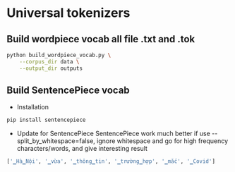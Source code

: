 # Universal tokenizers

## Build wordpiece vocab all file .txt and .tok
```bash
python build_wordpiece_vocab.py \
    --corpus_dir data \
    --output_dir outputs
```

## Build SentencePiece vocab

* Installation

```bash
pip install sentencepiece
```
* Update for SentencePiece
SentencePiece work much better if use --split_by_whitespace=false, ignore whitespace and go for high frequency characters/words, and give interesting result
```bash
['▁Hà▁Nội', '▁vừa', '▁thông▁tin', '▁trường▁hợp', '▁mắc', '▁Covid']
```

